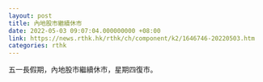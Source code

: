 ```yaml
---
layout: post
title: 內地股市繼續休市
date: 2022-05-03 09:07:04.000000000 +08:00
link: https://news.rthk.hk/rthk/ch/component/k2/1646746-20220503.htm
categories: rthk
---
```


五一長假期，內地股市繼續休市，星期四復市。
